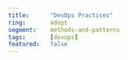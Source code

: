 ```yaml
---
title:      "DevOps Practices"
ring:       adopt
segment:    methods-and-patterns
tags:       [devops]
featured:   false
---
```


